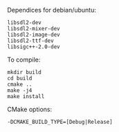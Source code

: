 Dependices for debian/ubuntu:

    libsdl2-dev
    libsdl2-mixer-dev
    libsdl2-image-dev
    libsdl2-ttf-dev
    libsigc++-2.0-dev

To compile:

    mkdir build
    cd build
    cmake ..
    make -j4
    make install

CMake options:

    -DCMAKE_BUILD_TYPE=[Debug|Release]
